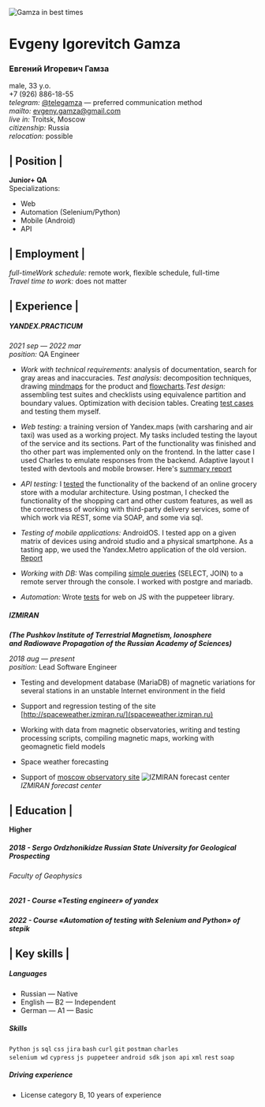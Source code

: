 
![Gamza in best times](https://sun9-5.userapi.com/impf/G1TKfG2Zne-cQvGc-rs4SBYOd8UsPuNVD9cPOg/HCaQDNgiZE8.jpg?size=1280x848&quality=96&sign=c18e74ac253ba946b9f120ad6940def3&type=album)

# **Evgeny Igorevitch Gamza**
### **Евгений Игоревич Гамза**
male, 33 y.o.  
+7 (926) 886-18-55  
*telegram:* [@telegamza](https://t.me/telegamza) — preferred communication method  
*mailto:* [evgeny.gamza@gmail.com](mailto:evgeny.gamza@gmail.com)  
*live in:* Troitsk, Moscow  
*citizenship:* Russia  
*relocation:* possible  



## | Position |
 **Junior+ QA**  
Specializations:
- Web
- Automation (Selenium/Python)
- Mobile (Android)
- API



## | Employment | 
*full-timeWork schedule:* remote work, flexible schedule, full-time  
*Travel time to work:* does not matter



## | Experience |  
##### **YANDEX.PRACTICUM**
*2021 sep — 2022 mar*  
*position:* QA Engineer
- *Work with technical requirements:* analysis of documentation, search for gray areas and inaccuracies. *Test analysis:* decomposition techniques, drawing [mindmaps](https://drive.google.com/file/d/13kwm2PoHyElWTlQVg6hBp9nPXu2wscqk/view?usp=sharing) for the product and [flowcharts](https://drive.google.com/file/d/1UQfErO6hzyhTBvK14XIQErt4Oq4lrln-/view?usp=sharing).*Test design:* assembling test suites and checklists using equivalence partition and boundary values. Optimization with decision tables. Creating [test cases](https://docs.google.com/spreadsheets/d/1y0ed710dZwNndcMtHTV1c8blYFlotOwzLKXHmIkcmFc/edit#gid=1058266973) and testing them myself.

- *Web testing:* a training version of Yandex.maps (with carsharing and air taxi) was used as a working project. My tasks included testing the layout of the service and its sections. Part of the functionality was finished and tho other part  was implemented only on the frontend. In the latter case I used Charles to emulate responses from the backend. Adaptive layout I tested with devtools and mobile browser. Here's [summary report](https://docs.google.com/spreadsheets/d/1AaOP7C4pVljzFBiFbbYMbq8CUknph05CCGWhQMVEKDA/edit#gid=899462569)

- *API testing:* I [tested](https://docs.google.com/spreadsheets/d/1ISPm9M4ARzqNcQArqCSRPzxUNS1eWZd8wq9VkaSwbjM/edit#gid=2006427015) the functionality of the backend of an online grocery store with a modular architecture. Using postman, I checked the functionality of the shopping cart and other custom features, as well as the correctness of working with third-party delivery services, some of which work via REST, some via SOAP, and some via sql.

- *Testing of mobile applications:* AndroidOS. I tested app on a given matrix of devices using android studio and a physical smartphone. As a tasting app, we used the Yandex.Metro application of the old version. [Report](https://docs.google.com/spreadsheets/d/1ISPm9M4ARzqNcQArqCSRPzxUNS1eWZd8wq9VkaSwbjM/edit#gid=857523888)

- *Working with DB:* Was compiling [simple queries](https://docs.google.com/document/d/1mlVwpGQUREIwg53ZmgDTgvU8gFpoeSrrvATF3oDJ2S8/edit) (SELECT, JOIN) to a remote server through the console. I worked with postgre and mariadb.

- *Automation:* Wrote [tests](https://drive.google.com/file/d/1a1DyOqGMLZv0m-7DBhLo59oA5SY6GTjb/view?usp=sharing) for web on JS with the puppeteer library.


 ##### **IZMIRAN**
**_(The Pushkov Institute of Terrestrial Magnetism, Ionosphere  
and Radiowave Propagation of the Russian Academy of Sciences)_**

 *2018 aug — present*  
*position:* Lead Software Engineer
- Testing and development database (MariaDB) of magnetic variations for several stations in an unstable Internet environment in the field

- Support and regression testing of the site [http://spaceweather.izmiran.ru/](spaceweather.izmiran.ru)

- Working with data from magnetic observatories, writing and testing processing scripts, compiling magnetic maps, working with geomagnetic field models

- Space weather forecasting

- Support of [moscow observatory site](http://serv.izmiran.ru/)
![IZMIRAN forecast center](https://sun9-85.userapi.com/impf/E7zwIgT59zmLgTe-IQe1WEn2ZRzjvpDBijkl5w/V-mUlHJx2W0.jpg?size=1600x1200&quality=96&sign=94580b38ced443ed7bbec1d3234dadfa&type=album) *IZMIRAN forecast center*



## | Education |
 **Higher**
##### 2018 - **Sergo Ordzhonikidze Russian State University for Geological Prospecting** 
###### Faculty of Geophysics
##### 2021 - **Course «Testing engineer» of yandex**
##### 2022 - **Course «Automation of testing with Selenium and Python» of stepik**



## | Key skills |
##### Languages
- Russian — Native
- English — B2 — Independent
- German — A1 — Basic


##### Skills 
 `Python` `js` `sql` `css` `jira` `bash` `curl` `git` `postman` `charles`  
 `selenium wd` `cypress` `js puppeteer` `android sdk` `json api` `xml` `rest` `soap`
 
 
##### Driving experience
- License category B, 10 years of experience
